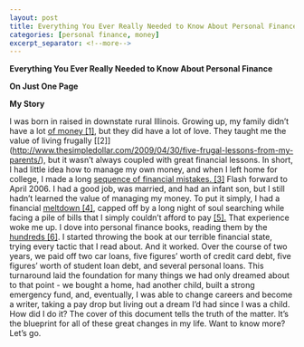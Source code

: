 ```yaml
--- 
layout: post 
title: Everything You Ever Really Needed to Know About Personal Finance 
categories: [personal finance, money]
excerpt_separator: <!--more-->
---
```

 <amp-img width="450" height="254" layout="intrinsic" src="/assets/images/000006.png"></amp-img>
 <amp-img width="450" height="254" layout="intrinsic" src="/assets/images/000007.png"></amp-img>
 <amp-img width="450" height="254" layout="intrinsic" src="/assets/images/000008.png"></amp-img>
 <amp-img width="450" height="254" layout="intrinsic" src="/assets/images/000009.png"></amp-img>
 <amp-img width="450" height="254" layout="intrinsic" src="/assets/images/000010.png"></amp-img>

**Everything You Ever Really Needed to Know About Personal Finance**

**On Just One Page**

**My Story**

I was born in raised in downstate rural Illinois. Growing up, my family didnʼt have a lot [of money \[1\]](http://www.thesimpledollar.com/2006/10/31/the-road-to-financial-armageddon-1-the-earliest-mistakes/), but they did have a lot of love. They taught me the value of living frugally [\[2\]]<!--more-->(http://www.thesimpledollar.com/2009/04/30/five-frugal-lessons-from-my-parents/), but it wasnʼt always coupled with great financial lessons. In short, I had little idea how to manage my own money, and when I left home for college, I made a long [sequence of financial mistakes. \[3\]](http://www.thesimpledollar.com/2006/11/02/the-road-to-financial-armageddon-3-cash-college/) Flash forward to April 2006. I had a good job, was married, and had an infant son, but I still hadnʼt learned the value of managing my money. To put it simply, I had a financial [meltdown \[4\]](http://www.thesimpledollar.com/2006/11/08/the-road-to-financial-armageddon-8-meltdown/), capped off by a long night of soul searching while facing a pile of bills that I simply couldnʼt afford to pay [\[5\].](http://www.thesimpledollar.com/2007/04/25/the-longest-night/) That experience woke me up. I dove into personal finance books, reading them by the [hundreds \[6\]](http://www.thesimpledollar.com/book-review-index/). I started throwing the book at our terrible financial state, trying every tactic that I read about. And it worked. Over the course of two years, we paid off two car loans, five figuresʼ worth of credit card debt, five figuresʼ worth of student loan debt, and several personal loans. This turnaround laid the foundation for many things we had only dreamed about to that point - we bought a home, had another child, built a strong emergency fund, and, eventually, I was able to change careers and become a writer, taking a pay drop but living out a dream Iʼd had since I was a child. How did I do it? The cover of this document tells the truth of the matter. Itʼs the blueprint for all of these great changes in my life. Want to know more? Letʼs go.

<amp-img width="450" height="254" layout="intrinsic" src="/assets/images/000023.png"></amp-img>
